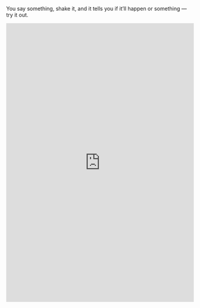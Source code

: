 You say something, shake it, and it tells you if it’ll happen or something — try it out.

<iframe src="https://magic-8ball.com/embed_widget/" scrolling="no" style="width:100%;border:none;overflow:hidden;height:750px"></iframe>

